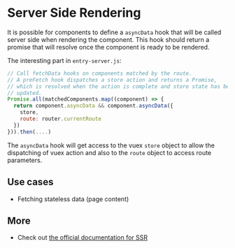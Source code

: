 # Server Side Rendering

It is possible for components to define a `asyncData` hook that will be called server side when rendering the component. This hook should return a promise that will resolve once the component is ready to be rendered.

The interesting part in `entry-server.js`:

```javascript
// Call fetchData hooks on components matched by the route.
// A preFetch hook dispatches a store action and returns a Promise,
// which is resolved when the action is complete and store state has been
// updated.
Promise.all(matchedComponents.map((component) => {
  return component.asyncData && component.asyncData({
    store,
    route: router.currentRoute
  })
})).then(....)
```

The `asyncData` hook will get access to the vuex `store` object to allow the dispatching of vuex action and also to the `route` object to access route parameters.

## Use cases

* Fetching stateless data (page content)

## More

* Check out [the official documentation for SSR](https://ssr.vuejs.org/en/)
